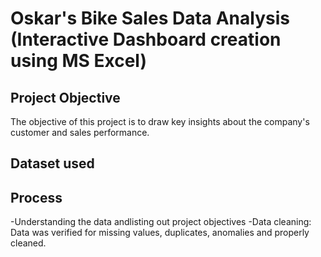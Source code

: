 # Oskar's Bike Sales Data Analysis (Interactive Dashboard creation using MS Excel) 
## Project Objective 
The objective of this project is to draw key insights about the company's customer and sales performance. 
## Dataset used 
## Process 
-Understanding the data andlisting out project objectives -Data cleaning: Data was verified for missing values, duplicates, anomalies and properly cleaned. 
